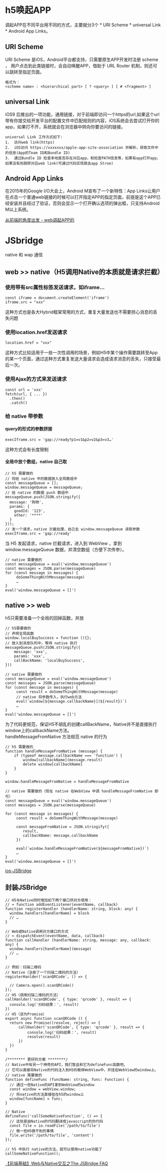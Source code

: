 # h5唤起APP
调起APP在不同平台用不同的方式，主要就分3个 * URI Scheme * universal Link * Android App Links。
##  URI Scheme
URI Scheme 是iOS，Android平台都支持，只需要原生APP开发时注册 scheme ， 用户点击到此类链接时，会自动唤醒APP，借助于 URL Router 机制，则还可以跳转至指定页面。<br>
```
格式为：
<scheme name> : <hierarchical part> [ ? <query> ] [ # <fragment> ]
```
##  universal Link
iOS9 后推出的一项功能，通用链接，对于前端即访问一个https的url,如果这个url带有你提交给开发平台的配置文件中匹配规则的内容，iOS系统会去尝试打开你的app，如果打不开，系统就会在浏览器中转向你要访问的链接。<br>
```
universal Link 工作方式如下:
1.  访问web link(https)
2.  iOS访问 https://xxxxxxx/apple-app-site-association 并解析，获取文件中的信息(App的Team ID和Bundle ID)
3.  通过Bundle ID 检查本地是否存在对应app，和检查PATH信息等，如果有app打开app，如果没有则跳转对应web link(可通过代码实现跳去app Stroe)
```
##  Android App Links
在2015年的Google I/O大会上，Android M宣布了一个新特性：App Links让用户在点击一个普通web链接的时候可以打开指定APP的指定页面，前提是这个APP已经安装并且经过了验证，否则会显示一个打开确认选项的弹出框，只支持Android M以上系统。

[从前端的角度出发 - web调起APP的](https://github.com/bsxz0604/RemarkForFE/blob/master/%E4%BB%8E%E5%89%8D%E7%AB%AF%E7%9A%84%E8%A7%92%E5%BA%A6%E5%87%BA%E5%8F%91%20-%20web%E8%B0%83%E8%B5%B7APP%E7%9A%84.md)
# JSbridge
native 和 wap 通信
## web >> native（H5调用Native的本质就是请求拦截）
###  使用带有src属性标签发送请求，如iframe...
```
const iframe = document.createElement('iframe')
iframe.src = "xxx"
```
这种方式也是各大Hybrid框架常用的方式，重复大量发送也不需要担心消息的丢失问题
###  使用location.href发送请求
```
location.href = "xxx"
```
这种方式比较适用于一些一次性调用的场景，例如H5中某个操作需要跳转至App的某一个页面，通过这种方式重复发送大量请求会造成请求消息的丢失，只接受最后一次。
###  使用Ajax的方式来发送请求
```
const url = 'xxx'
fetch(url, { ... })
  .then()
  .catch()
```
###  给 native 带参数
#### query的形式的参数拼接
```
execIframe.src = 'gap://ready?p1=v1&p2=v2&p3=v3…'
```
这种方式会有长度限制
#### 全局中放个数组，native 自己取
```
// h5 需要做的
// 将给 native 中的数据放入全局数组中
const messageQueue = [];
window.messageQueue = messageQueue;
// 给 native 的数据 push 数组中 
messageQueue.push(JSON.stringify({
  message: '购物',
  params: {
    goodId: '123',
    other: '****'
  }
}));
// 发一个请求，native 拦截处理，自己去 window.messageQueue 读取参数
execIframe.src = 'gap://ready'
```
当 H5 发起请求，native 拦截请求，进入到 WebView ，拿到 window.messageQueue 数据，并清空数组（方便下次传参）。<br>
```
// native 需要做的
const messageQueue = eval('window.messageQueue')
const messages = JSON.parse(messageQueue)
for (const message in messages) {
     doSomeThingWithMessage(message)
     …
}
eval('window.messageQueue = []')
```
## native >> web
h5只需要准备一个全局的回掉函数，并放
```
// h5需要做的
// 声明全局函数
window.localBuySuccess = function (){};
// 放入到消息队列中，等待 native 执行
messageQueue.push(JSON.stringify({
	message: 'xxx',
	params: 'xxx',
	callBackName: 'localBuySuccess',
}))

// native 需要做的
const messageQueue = eval('window.messageQueue')
const messages = JSON.parse(messageQueue)
for (const message in messages) {
     const result = doSomeThingWithMessage(message)
     // native 将参数传入，执行web方法
     eval(`window[${message.callbackName}](${result})`)
     …
}
eval('window.messageQueue = []')
```
为了代码更规范，保证H5不胡乱的创建callBackName，Native并不是直接执行window上的callbackName方法。<br>
handleMessageFromNative 方法规范 native 的行为
```
// h5 需要做的
function handleMessageFromNative (message) {
	if (typeof message.callbackName === 'function') {
		window[callbackName](message.result)
		delete window[callbackName]
	}
}

window.handleMessageFromNative = handleMessageFromNative

// native 需要做的（现在 native 在WebView 中调 handleMessageFromNative 即可）
const messageQueue = eval('window.messageQueue')
const messages = JSON.parse(messageQueue)

for (const message in messages) {
     const result = doSomeThingWithMessage(message)
     
     const messageFromNative = JSON.stringify({
        result,
        callbackName: message.callbackName
     })
     
     eval(`window.handleMessageFromNative(${messageFromNative})`)
     …
}
eval('window.messageQueue = []')
```
[ios-JSBridge](https://github.com/marcuswestin/WebViewJavascriptBridge/blob/master/WebViewJavascriptBridge/WebViewJavascriptBridge_JS.m#L118)

## 封装JSBridge
```
// H5与Native同时增加如下两个接口供对方使用：
// ≈ function addEventListener(eventName, callback)
function registerHandler (handlerName: string, block: any) {
  window.handlers[handlerName] = block
  // …
}

// Web或Native调用对方接口的方式
// ≈ dispatchEvent(eventName, data, callback)
function callHandler (handlerName: string, message: any, callback: any) {
  window.handlers[handlerName](message)
  // …
}

// 例如：扫描二维码
// Native（注册了一个扫描二维码的方法）
registerHanlder('scanQRCode', () => {

  // Camera.open().scanQRCode()
});
// H5（调用扫描二维码的方法）
callHanlder('scanQRCode', { type: 'qrcode' }, result => {
  console.log('扫码结果：', result)
})
// H5（该为Promise）
export async function scanQRCode () {
  return new Promise((resolve, reject) => {
      callHanlder('scanQRCode', { type: 'qrcode' }, result => {
          console.log('扫码结果：', result)
          resolve(result)
      })
  })
}

/******** 更好的方案 ********/
// Native中有另一个神奇的API，我们暂且称它为defineFunc函数吧。
// 它可以直接将Native的代码注入到H5的载体WebView中，并挂在WebView的window上。
// native 需要做的
function defineFunc (funcName: string, func: Function) {
  // 通过一些Native的API拿到WebView的window
  const window = webView.window;
  // 将native的方法直接挂在h5的window上
  window[funcName] = func; 
}

// Native
defineFunc('callSomeNativeFunction', () => {
  // 这些是由Native的代码翻译成javascript的伪代码
  const file = io.readFile('/path/to/file')
  // 做一些H5做不到的事情
  file.write('/path/to/file', 'content')
});

// h5 中执行 native的方法，就可以使用native功能了
callSomeNativeFunction();
```

[【前端基础】Web与Native交互之The JSBridge FAQ](https://juejin.im/post/5d425a16f265da03f564c1c3)